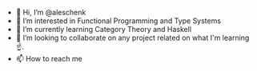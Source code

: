 - 👋 Hi, I’m @aleschenk
- 👀 I’m interested in Functional Programming and Type Systems
- 🌱 I’m currently learning Category Theory and Haskell
- 💞️ I’m looking to collaborate on any project related on what I'm learning ☝️.
- 📫 How to reach me

<!---
aleschenk/aleschenk is a ✨ special ✨ repository because its `README.md` (this file) appears on your GitHub profile.
You can click the Preview link to take a look at your changes.
--->
